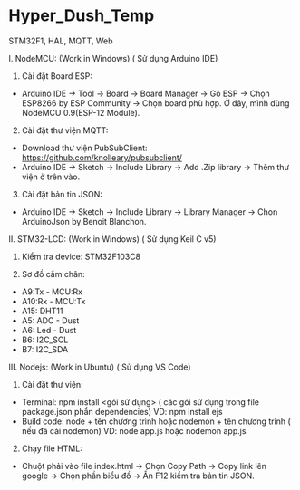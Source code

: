 # Hyper_Dush_Temp
STM32F1, HAL, MQTT, Web

I. NodeMCU: (Work in Windows) ( Sử dụng Arduino IDE)

1. Cài đặt Board ESP:
+ Arduino IDE -> Tool -> Board -> Board Manager -> Gõ ESP -> Chọn ESP8266 by ESP Community -> Chọn board phù hợp. Ở đây, mình dùng NodeMCU 0.9(ESP-12 Module).

2. Cài đặt thư viện MQTT:
+ Download thư viện PubSubClient: https://github.com/knolleary/pubsubclient/
+ Arduino IDE -> Sketch -> Include Library -> Add .Zip library -> Thêm thư viện ở trên vào.

3. Cài đặt bản tin JSON:
+ Arduino IDE -> Sketch -> Include Library -> Library Manager -> Chọn ArduinoJson by Benoit Blanchon.

II. STM32-LCD: (Work in Windows) ( Sử dụng Keil C v5)

1. Kiểm tra device: STM32F103C8

2. Sơ đồ cắm chân:
+ A9:Tx - MCU:Rx
+ A10:Rx - MCU:Tx
+ A15: DHT11
+ A5: ADC - Dust
+ A6: Led - Dust
+ B6: I2C_SCL
+ B7: I2C_SDA

III. Nodejs: (Work in Ubuntu) ( Sử dụng VS Code)

1. Cài đặt thư viện:
+ Terminal: npm install <gói sử dụng> ( các gói sử dụng trong file package.json phần dependencies)
VD: npm install ejs
+ Build code: node + tên chương trình hoặc nodemon + tên chương trình ( nếu đã cài nodemon)
VD: node app.js hoặc nodemon app.js

2. Chạy file HTML:
+ Chuột phải vào file index.html -> Chọn Copy Path -> Copy link lên google -> Chọn phần biểu đồ -> Ấn F12 kiểm tra bản tin JSON.
